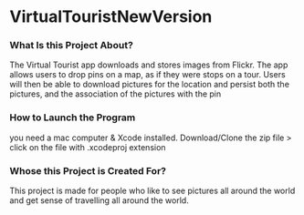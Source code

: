 # VirtualTouristNewVersion

### What Is this Project About? 
The Virtual Tourist app downloads and stores images from Flickr. 
The app allows users to drop pins on a map, as if they were stops on a tour. 
Users will then be able to download pictures for the location and persist both the pictures, 
and the association of the pictures with the pin


### How to Launch the Program 
you need a mac computer & Xcode installed. 
Download/Clone the zip file > click on the file with .xcodeproj extension 


### Whose this Project is Created For?
This project is made for people who like to see pictures all around the world and get sense of travelling all around the world.




